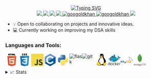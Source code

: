 <p align="center">
<a href="https://github.com/iChigozirim">
    <img src="https://readme-typing-svg.demolab.com?font=Georgia&size=18&duration=2000&pause=100&multiline=true&width=500&height=80&lines=Hi,+ I'm+Chigozirim!;I'm+a+Software+Engineer+specializing+in+back-end+development;Some+of+my+interests+include+DeveOps,+and+Cloud+Engineering" alt="Typing SVG" />
</a>
<br/>

<a href="https://drive.google.com/file/d/1yHirCfDzCEWDCm3V1Lavu788ndr-Vmqr/view?usp=sharing">
    <img src="https://img.shields.io/badge/PDF-CV-red?style=flat-square&logo=adobe">
</a>
<a href="https://www.linkedin.com/in/chigozirim-igweamaka/">
    <img src="https://img.shields.io/badge/-Linkedin-blue?style=flat-square&logo=linkedin">
</a>
<a href="mailto:cgzirim@gmail.com">
    <img src="https://img.shields.io/badge/-Email-red?style=flat-square&logo=gmail&logoColor=white">
</a>
<a href="https://medium.com/@iamokwukwe">
    <img src="https://img.shields.io/badge/Medium-12100E?style=flat-square&logo=medium&logoColor=white">
</a>
<a href="https://twitter.com/cgzirim">
    <img src="https://img.shields.io/badge/Twitter-1DA1F2?style=flat-square&logo=twitter&logoColor=white" alt="googoldkhan" />
</a>
<a href="https://github.com/iChigozirim">
    <img src="https://komarev.com/ghpvc/?username=iChigozirim&label=Visitors&color=0e75b6&style=flat" alt="googoldkhan" />
</a>
 
<a href="https://github.com/iChigozirim">
    <img src="https://github-stats-alpha.vercel.app/api?username=iChigozirim&cc=22272e&tc=37BCF6&ic=fff&bc=0000">
</a>
</p>

* 💡 Open to collaborating on projects and innovative ideas.
* 💻 Currently working on improving my DSA skills

### Languages and Tools:
<p align="left"> <a href="https://www.cprogramming.com/" target="_blank" rel="noreferrer">

 <img align="left" src="https://raw.githubusercontent.com/devicons/devicon/master/icons/html5/html5-original-wordmark.svg" alt="html5" width="40" height="40"/> </a> <a href="https://www.linux.org/" target="_blank" rel="noreferrer">   <img align="left" src="https://raw.githubusercontent.com/devicons/devicon/master/icons/css3/css3-original-wordmark.svg" alt="css3" width="40" height="40"/> </a> <a href="https://www.docker.com/" target="_blank" rel="noreferrer">      <img align="left" src="https://raw.githubusercontent.com/devicons/devicon/master/icons/javascript/javascript-original.svg" alt="javascript" width="40" height="40"/> </a> <a href="https://www.mysql.com/" target="_blank" rel="noreferrer">      <img align="left" src="https://raw.githubusercontent.com/devicons/devicon/master/icons/c/c-original.svg" alt="c" width="40" height="40"/> </a> <a href="https://www.docker.com/" target="_blank" rel="noreferrer">      <img align="left" src="https://raw.githubusercontent.com/devicons/devicon/master/icons/python/python-original.svg" alt="python" width="40" height="40"/> <img align="left" src="https://www.vectorlogo.zone/logos/pocoo_flask/pocoo_flask-icon.svg" alt="flask" width="40" height="40"/> </a> <a href="https://git-scm.com/" target="_blank" rel="noreferrer">      <img align="left" src="https://www.vectorlogo.zone/logos/git-scm/git-scm-icon.svg" alt="git" width="40" height="40"/> </a> <a href="https://developer.mozilla.org/en-US/docs/Web/JavaScript" target="_blank" rel="noreferrer"> <img align="left" src="https://raw.githubusercontent.com/devicons/devicon/master/icons/linux/linux-original.svg" alt="linux" width="40" height="40"/> </a> <a href="https://www.mysql.com/" target="_blank" rel="noreferrer">    <img align="left" src="https://raw.githubusercontent.com/devicons/devicon/master/icons/docker/docker-original-wordmark.svg" alt="docker" width="40" height="40"/> </a> <a href="https://flask.palletsprojects.com/" target="_blank" rel="noreferrer">      <img align="left" src="https://raw.githubusercontent.com/devicons/devicon/master/icons/mysql/mysql-original-wordmark.svg" alt="mysql" width="40" height="40"/> </a> <a href="https://www.postgresql.org" target="_blank" rel="noreferrer">      <img align="left" src="https://raw.githubusercontent.com/devicons/devicon/master/icons/mongodb/mongodb-original-wordmark.svg" alt="postgresql" width="40" height="40"/> </a> <a href="https://www.python.org" target="_blank" rel="noreferrer">  
 </a> </p>

<br>
<details>
<summary>📈 Stats</summary>
<br>
My Github Stats

![](http://github-profile-summary-cards.vercel.app/api/cards/profile-details?username=iChigozirim&theme=dracula) 

![](http://github-profile-summary-cards.vercel.app/api/cards/repos-per-language?username=iChigozirim&theme=dracula) 
![](http://github-profile-summary-cards.vercel.app/api/cards/most-commit-language?username=iChigozirim&theme=dracula)

</details>
